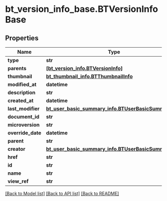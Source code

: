 # bt_version_info_base.BTVersionInfoBase

## Properties
Name | Type | Description | Notes
------------ | ------------- | ------------- | -------------
**type** | **str** |  | [optional] 
**parents** | [**[bt_version_info.BTVersionInfo]**](BTVersionInfo.md) |  | [optional] 
**thumbnail** | [**bt_thumbnail_info.BTThumbnailInfo**](BTThumbnailInfo.md) |  | [optional] 
**modified_at** | **datetime** |  | [optional] 
**description** | **str** |  | [optional] 
**created_at** | **datetime** |  | [optional] 
**last_modifier** | [**bt_user_basic_summary_info.BTUserBasicSummaryInfo**](BTUserBasicSummaryInfo.md) |  | [optional] 
**document_id** | **str** |  | [optional] 
**microversion** | **str** |  | [optional] 
**override_date** | **datetime** |  | [optional] 
**parent** | **str** |  | [optional] 
**creator** | [**bt_user_basic_summary_info.BTUserBasicSummaryInfo**](BTUserBasicSummaryInfo.md) |  | [optional] 
**href** | **str** |  | [optional] 
**id** | **str** |  | [optional] 
**name** | **str** |  | [optional] 
**view_ref** | **str** |  | [optional] 

[[Back to Model list]](../README.md#documentation-for-models) [[Back to API list]](../README.md#documentation-for-api-endpoints) [[Back to README]](../README.md)


